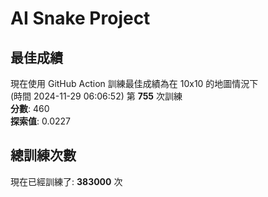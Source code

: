 
# AI Snake Project

## **最佳成績**
現在使用 GitHub Action 訓練最佳成績為在 10x10 的地圖情況下  
(時間 2024-11-29 06:06:52) 第 **755** 次訓練  
**分數**: 460  
**探索值**: 0.0227

## 總訓練次數
現在已經訓練了: **383000** 次
